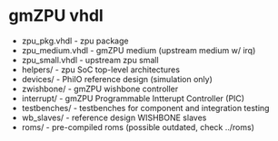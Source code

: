 gmZPU vhdl
==========

- zpu_pkg.vhdl     - zpu package
- zpu_medium.vhdl  - gmZPU medium (upstream medium w/ irq)
- zpu_small.vhdl   - upstream zpu small
- helpers/         - zpu SoC top-level architectures
- devices/         - PhiIO reference design (simulation only)
- zwishbone/       - gmZPU wishbone controller
- interrupt/       - gmZPU Programmable Intterupt Controller (PIC)
- testbenches/     - testbenches for component and integration testing
- wb_slaves/       - reference design WISHBONE slaves
- roms/            - pre-compiled roms (possible outdated, check ../roms)

